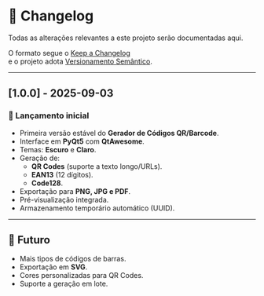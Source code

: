 # 📜 Changelog
Todas as alterações relevantes a este projeto serão documentadas aqui.  

O formato segue o [Keep a Changelog](https://keepachangelog.com/pt-BR/1.0.0/)  
e o projeto adota [Versionamento Semântico](https://semver.org/lang/pt-BR/).

---

## [1.0.0] - 2025-09-03
### 🚀 Lançamento inicial
- Primeira versão estável do **Gerador de Códigos QR/Barcode**.  
- Interface em **PyQt5** com **QtAwesome**.  
- Temas: **Escuro** e **Claro**.  
- Geração de:
  - **QR Codes** (suporte a texto longo/URLs).  
  - **EAN13** (12 dígitos).  
  - **Code128**.  
- Exportação para **PNG, JPG e PDF**.  
- Pré-visualização integrada.  
- Armazenamento temporário automático (UUID).  

---

## 🔮 Futuro
- Mais tipos de códigos de barras.  
- Exportação em **SVG**.  
- Cores personalizadas para QR Codes.  
- Suporte a geração em lote.  
